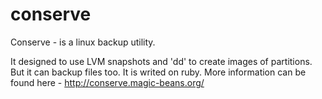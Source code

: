 conserve
========

Conserve - is a linux backup utility.

It designed to use LVM snapshots and 'dd' to create images of partitions. But it can backup files too.
It is writed on ruby. 
More information can be found here - http://conserve.magic-beans.org/
